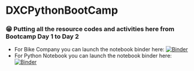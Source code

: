 # DXCPythonBootCamp 

### 😁 Putting all the resource codes and activities here from Bootcamp Day 1 to Day 2
 - For Bike Company you can launch the notebook binder here:  [![Binder](https://mybinder.org/badge_logo.svg)](https://mybinder.org/v2/gh/ninjakwarl/DXCPythonBootCamp/HEAD?labpath=Day%202%20Activity%20-%20BikeCompany.ipynb)
 - For Python Notebook you can launch the notebook binder here: [![Binder](https://mybinder.org/badge_logo.svg)](https://mybinder.org/v2/gh/ninjakwarl/DXCPythonBootCamp/84652f4eaadd65dd62526a6e4040e34d436787a2?urlpath=lab%2Ftree%2FThe%20Python%20Notebook.ipynb)
